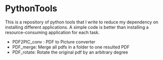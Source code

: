 # PythonTools
This is a repository of python tools that I write to reduce my dependency on installing different applications. A simple code is better than installing a resource-consuming application for each task.

* PDF2PIC_conv : PDF to Picture converter
* PDF_merge: Merge all pdfs in a folder to one resulted PDF
* PDF_rotate: Rotate the original pdf by an arbitrary degree

